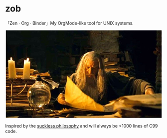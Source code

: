 # zob
「Zen · Org · Binder」My OrgMode-like tool for UNIX systems. 
<p align="center">
  <img src="pix/gandalf-study.jpeg" width="500" alt="Gandalf in Gondorian library">
</p>

Inspired by the [suckless philosophy](https://suckless.org/philosophy/) and will
always be <1000 lines of C99 code.
